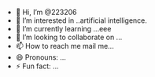 - 👋 Hi, I’m @223206
- 👀 I’m interested in ..artificial intelligence.
- 🌱 I’m currently learning ...eee
- 💞️ I’m looking to collaborate on ...
- 📫 How to reach me mail me...
- 😄 Pronouns: ...
- ⚡ Fun fact: ...

<!---
223206/223206 is a ✨ special ✨ repository because its `README.md` (this file) appears on your GitHub profile.
You can click the Preview link to take a look at your changes.
--->
